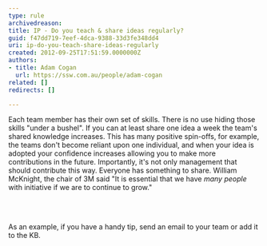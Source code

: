 ```yaml
---
type: rule
archivedreason: 
title: IP - Do you teach & share ideas regularly?
guid: f47dd719-7eef-4dca-9388-33d3fe348dd4
uri: ip-do-you-teach-share-ideas-regularly
created: 2012-09-25T17:51:59.0000000Z
authors:
- title: Adam Cogan
  url: https://ssw.com.au/people/adam-cogan
related: []
redirects: []

---
```



<p>
                    Each team member has their own set of skills. There is no use hiding those skills
                    &quot;under a bushel&quot;. If you can at least share one idea a week the team's shared knowledge
                    increases. This has many positive spin-offs, for example, the teams don't become
                    reliant upon one individual, and when your idea is adopted your confidence increases
                    allowing you to make more contributions in the future. Importantly, it's not only
                    management that should contribute this way. Everyone has something to share. William
                    McKnight, the chair of 3M said &quot;It is essential that we have <i>many people</i>
                    with initiative if we are to continue to grow.&quot;
                </p>
<br><excerpt class='endintro'></excerpt><br>
<p>
                    As an example, if you have a handy tip, send an email to your team or add it
                    to the KB.
                </p>


